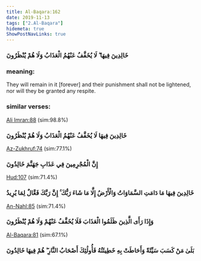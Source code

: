 ```yaml
---
title: Al-Baqara:162
date: 2019-11-13
tags: ["2.Al-Baqara"]
hidemeta: true 
ShowPostNavLinks: true 
---
```

### خَالِدِينَ فِيهَا ۖ لَا يُخَفَّفُ عَنْهُمُ الْعَذَابُ وَلَا هُمْ يُنْظَرُونَ
### meaning: 
They will remain in it [forever] and their punishment shall not be lightened, nor will they be granted any respite.
### similar verses: 

[Ali Imran:88](/3/88) (sim:98.8%)

### خَالِدِينَ فِيهَا لَا يُخَفَّفُ عَنْهُمُ الْعَذَابُ وَلَا هُمْ يُنْظَرُونَ

[Az-Zukhruf:74](/43/74) (sim:77.1%)

### إِنَّ الْمُجْرِمِينَ فِي عَذَابِ جَهَنَّمَ خَالِدُونَ

[Hud:107](/11/107) (sim:71.4%)

### خَالِدِينَ فِيهَا مَا دَامَتِ السَّمَاوَاتُ وَالْأَرْضُ إِلَّا مَا شَاءَ رَبُّكَ ۚ إِنَّ رَبَّكَ فَعَّالٌ لِمَا يُرِيدُ

[An-Nahl:85](/16/85) (sim:71.4%)

### وَإِذَا رَأَى الَّذِينَ ظَلَمُوا الْعَذَابَ فَلَا يُخَفَّفُ عَنْهُمْ وَلَا هُمْ يُنْظَرُونَ

[Al-Baqara:81](/2/81) (sim:67.1%)

### بَلَىٰ مَنْ كَسَبَ سَيِّئَةً وَأَحَاطَتْ بِهِ خَطِيئَتُهُ فَأُولَٰئِكَ أَصْحَابُ النَّارِ ۖ هُمْ فِيهَا خَالِدُونَ
